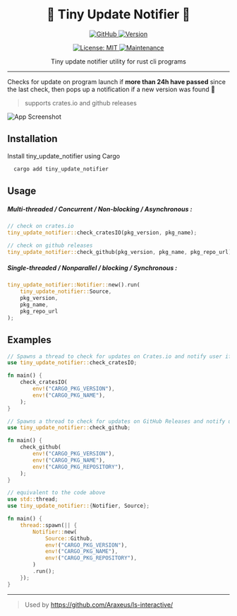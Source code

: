 
<h1 align="center">🔔 Tiny Update Notifier 🔔</h1>

<p align="center">
  <a href="https://github.com/Araxeus/tiny-update-notifier" target="_blank">
    <img alt="GitHub" src="https://img.shields.io/badge/GitHub-100000?style=for-the-badge&logo=github&logoColor=white" />
  </a>
  <a href="https://crates.io/crates/tiny_update_notifier" target="_blank">
    <img alt="Version" src="https://img.shields.io/crates/v/tiny_update_notifier?logo=semanticweb&style=for-the-badge&labelColor=yellow&color=grey" onerror='this.onerror=undefined; this.src="https://img.shields.io/badge/version-1.0.0-blue.svg?cacheSeconds=2592000"'/>
  </a>
</p>
<p align="center">
  <a href="https://github.com/Araxeus/tiny-update-notifier/blob/main/LICENSE" target="_blank">
    <img alt="License: MIT" src="https://img.shields.io/github/license/Araxeus/tiny-update-notifier?color=blue&style=plastic" />
  </a>
  <a href="https://github.com/Araxeus/tiny-update-notifier" target="_blank">
    <img alt="Maintenance" src="https://img.shields.io/badge/Maintained%3F-yes-green.svg?style=plastic" />
  </a>
</p>

<p align="center">
Tiny update notifier utility for rust cli programs
</p>

---

Checks for update on program launch if **more than 24h have passed** since the last check, then pops up a notification if a new version was found 📢
> supports crates.io and github releases

![App Screenshot](https://user-images.githubusercontent.com/78568641/210151741-701ca397-d9bb-4acc-8e62-292a1d7495d4.png)

## Installation

Install tiny_update_notifier using Cargo

```bash
  cargo add tiny_update_notifier
```
    
## Usage
##### Multi-threaded / Concurrent / Non-blocking / Asynchronous :
```rust
// check on crates.io
tiny_update_notifier::check_cratesIO(pkg_version, pkg_name);

// check on github releases
tiny_update_notifier::check_github(pkg_version, pkg_name, pkg_repo_url);
```

##### Single-threaded / Nonparallel / blocking / Synchronous :
```rust
tiny_update_notifier::Notifier::new().run(
    tiny_update_notifier::Source,
    pkg_version,
    pkg_name,
    pkg_repo_url
);
```

## Examples

```rust
// Spawns a thread to check for updates on Crates.io and notify user if there is a new version available.
use tiny_update_notifier::check_cratesIO;

fn main() {
    check_cratesIO(
        env!("CARGO_PKG_VERSION"),
        env!("CARGO_PKG_NAME"),
    );
}
```
```rust
// Spawns a thread to check for updates on GitHub Releases and notify user if there is a new version available.
use tiny_update_notifier::check_github;

fn main() {
    check_github(
        env!("CARGO_PKG_VERSION"),
        env!("CARGO_PKG_NAME"),
        env!("CARGO_PKG_REPOSITORY"),
    );
}
```

```rust
// equivalent to the code above
use std::thread;
use tiny_update_notifier::{Notifier, Source};

fn main() {
    thread::spawn(|| {
        Notifier::new(
            Source::Github,
            env!("CARGO_PKG_VERSION"),
            env!("CARGO_PKG_NAME"),
            env!("CARGO_PKG_REPOSITORY"),
        )
        .run();
    });
}
```
----
> Used by https://github.com/Araxeus/ls-interactive/
